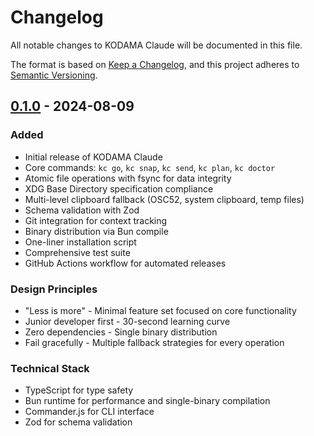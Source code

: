 # Changelog

All notable changes to KODAMA Claude will be documented in this file.

The format is based on [Keep a Changelog](https://keepachangelog.com/en/1.0.0/),
and this project adheres to [Semantic Versioning](https://semver.org/spec/v2.0.0.html).

## [0.1.0] - 2024-08-09

### Added
- Initial release of KODAMA Claude
- Core commands: `kc go`, `kc snap`, `kc send`, `kc plan`, `kc doctor`
- Atomic file operations with fsync for data integrity
- XDG Base Directory specification compliance
- Multi-level clipboard fallback (OSC52, system clipboard, temp files)
- Schema validation with Zod
- Git integration for context tracking
- Binary distribution via Bun compile
- One-liner installation script
- Comprehensive test suite
- GitHub Actions workflow for automated releases

### Design Principles
- "Less is more" - Minimal feature set focused on core functionality
- Junior developer first - 30-second learning curve
- Zero dependencies - Single binary distribution
- Fail gracefully - Multiple fallback strategies for every operation

### Technical Stack
- TypeScript for type safety
- Bun runtime for performance and single-binary compilation
- Commander.js for CLI interface
- Zod for schema validation

[0.1.0]: https://github.com/kodama-cli/kodama-claude/releases/tag/v0.1.0